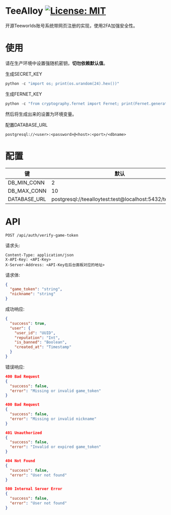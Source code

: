 TeeAlloy
[![License: MIT](https://img.shields.io/badge/License-MIT-yellow.svg)](LICENSE)
========
开源Teeworlds账号系统带网页注册的实现，使用2FA加强安全性。

# 使用

请在生产环境中设置强随机密钥，**切勿依赖默认值**。

生成SECRET_KEY
```python
python -c "import os; print(os.urandom(24).hex())"
```

生成FERNET_KEY
```python
python -c "from cryptography.fernet import Fernet; print(Fernet.generate_key().decode())"
```
然后将生成出来的设置为环境变量。

配置DATABASE_URL
```
postgresql://<user>:<password>@<host>:<port>/<dbname>
```

# 配置
| 键 | 默认 |
| ---- | ---- |
| DB_MIN_CONN | 2 |
| DB_MAX_CONN | 10 |
| DATABASE_URL | postgresql://teealloytest:test@localhost:5432/teealloydb |

# API
```
POST /api/auth/verify-game-token
```
请求头:
```
Content-Type: application/json
X-API-Key: <API-Key>
X-Server-Address: <API-Key在后台面板对应的地址>
```
请求体:
```json
{
  "game_token": "string",
  "nickname": "string"
}
```
成功响应:
```json
{
  "success": true,
  "user": {
    "user_id": "UUID",
    "reputation": "Int",
    "is_banned": "Boolean",
    "created_at": "Timestamp"
  }
}
```

错误响应:
```json
400 Bad Request
{
  "success": false,
  "error": "Missing or invalid game_token"
}

400 Bad Request
{
  "success": false,
  "error": "Missing or invalid nickname"
}

401 Unauthorized
{
  "success": false,
  "error": "Invalid or expired game_token"
}

404 Not Found
{
  "success": false,
  "error": "User not found"
}

500 Internal Server Error
{
  "success": false,
  "error": "User not found"
}

```